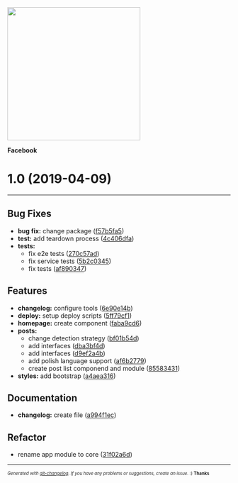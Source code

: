 <img width="300px" src="https://github.com/rafinskipg/git-changelog/raw/master/images/git-changelog-logo.png" />

__Facebook__

# 1.0 (2019-04-09)



---

## Bug Fixes

- **bug fix:** change package
  ([f57b5fa5](git@github.com:Jaason/test-facebook/commit/f57b5fa586aa570db7000cdd8aac2e75baf1a2f3))
- **test:** add teardown process
  ([4c406dfa](git@github.com:Jaason/test-facebook/commit/4c406dfa76d2970bccb408b1d60303b2d69f8300))
- **tests:**
  - fix e2e tests
  ([270c57ad](git@github.com:Jaason/test-facebook/commit/270c57add77635dc1187c3c35125b75657c6f27d))
  - fix service tests
  ([5b2c0345](git@github.com:Jaason/test-facebook/commit/5b2c03456b5ae094c5c472f79325f28eb7724f1d))
  - fix tests
  ([af890347](git@github.com:Jaason/test-facebook/commit/af8903475990f6c1f1a03e67309e55886275c816))


## Features

- **changelog:** configure tools
  ([6e90e14b](git@github.com:Jaason/test-facebook/commit/6e90e14b4349db458254d70bb3d1d1b9cedd3d77))
- **deploy:** setup deploy scripts
  ([5ff79cf1](git@github.com:Jaason/test-facebook/commit/5ff79cf1db2103fa5a58703fa95911d3a18c2dae))
- **homepage:** create component
  ([faba9cd6](git@github.com:Jaason/test-facebook/commit/faba9cd6c937c07309e77a092553c68f2c3417ea))
- **posts:**
  - change detection strategy
  ([bf01b54d](git@github.com:Jaason/test-facebook/commit/bf01b54d340097060f658ec6c21acb79cb64a6a6))
  - add interfaces
  ([dba3bf4d](git@github.com:Jaason/test-facebook/commit/dba3bf4d4a8b8f973f7277f0f58af76a85356303))
  - add interfaces
  ([d9ef2a4b](git@github.com:Jaason/test-facebook/commit/d9ef2a4b588e5a4d1f219cba07ef81936b81778d))
  - add polish language support
  ([af6b2779](git@github.com:Jaason/test-facebook/commit/af6b2779b0699cb4d759eb750f3caee96595a3dc))
  - create post list componend and module
  ([85583431](git@github.com:Jaason/test-facebook/commit/85583431c3999ceff6c3f9ca9e4312e062c0aecd))
- **styles:** add bootstrap
  ([a4aea316](git@github.com:Jaason/test-facebook/commit/a4aea31676aa13fd68036d93786c0da105c7ba94))


## Documentation

- **changelog:** create file
  ([a994f1ec](git@github.com:Jaason/test-facebook/commit/a994f1eccea1a5030364a8ee6206d07a2a9f207c))


## Refactor

- rename app module to core
  ([31f02a6d](git@github.com:Jaason/test-facebook/commit/31f02a6dcb1dd6585764d9a1208ba26670bfc09c))



---
<sub><sup>*Generated with [git-changelog](https://github.com/rafinskipg/git-changelog). If you have any problems or suggestions, create an issue.* :) **Thanks** </sub></sup>